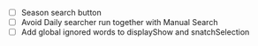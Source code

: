 - [ ] Season search button
- [ ] Avoid Daily searcher run together with Manual Search
- [ ] Add global ignored words to displayShow and snatchSelection